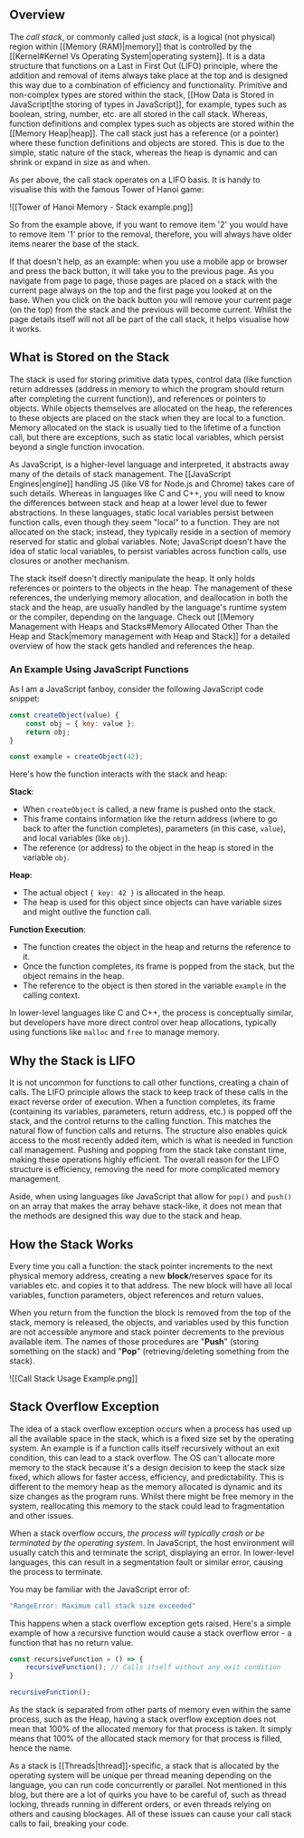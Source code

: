 ## Overview

The *call stack*, or commonly called just *stack*, is a logical (not physical) region within [[Memory (RAM)|memory]] that is controlled by the [[Kernel#Kernel Vs Operating System|operating system]]. It is a data structure that functions on a Last in First Out (LIFO) principle, where the addition and removal of items always take place at the top and is designed this way due to a combination of efficiency and functionality. Primitive and non-complex types are stored within the stack, [[How Data is Stored in JavaScript|the storing of types in JavaScript]], for example, types such as boolean, string, number, etc. are all stored in the call stack. Whereas, function definitions and complex types such as objects are stored within the [[Memory Heap|heap]]. The call stack just has a reference (or a pointer) where these function definitions and objects are stored. This is due to the simple, static nature of the stack, whereas the heap is dynamic and can shrink or expand in size as and when.

As per above, the call stack operates on a LIFO basis. It is handy to visualise this with the famous Tower of Hanoi game:

![[Tower of Hanoi Memory - Stack example.png]]

So from the example above, if you want to remove item '2' you would have to remove item '1' prior to the removal, therefore, you will always have older items nearer the base of the stack. 

If that doesn't help, as an example: when you use a mobile app or browser and press the back button, it will take you to the previous page. As you navigate from page to page, those pages are placed on a stack with the current page always on the top and the first page you looked at on the base. When you click on the back button you will remove your current page (on the top) from the stack and the previous will become current. Whilst the page details itself will not all be part of the call stack, it helps visualise how it works.

## What is Stored on the Stack

The stack is used for storing primitive data types, control data (like function return addresses (address in memory to which the program should return after completing the current function)), and references or pointers to objects. While objects themselves are allocated on the heap, the references to these objects are placed on the stack when they are local to a function. Memory allocated on the stack is usually tied to the lifetime of a function call, but there are exceptions, such as static local variables, which persist beyond a single function invocation. 

As JavaScript, is a higher-level language and interpreted, it abstracts away many of the details of stack management. The [[JavaScript Engines|engine]] handling JS (like V8 for Node.js and Chrome) takes care of such details.  Whereas in languages like C and C++, you will need to know the differences between stack and heap at a lower level due to fewer abstractions. In these languages, static local variables persist between function calls, even though they seem "local" to a function. They are not allocated on the stack; instead, they typically reside in a section of memory reserved for static and global variables. Note; JavaScript doesn't have the idea of static local variables, to persist variables across function calls, use closures or another mechanism.

The stack itself doesn't directly manipulate the heap. It only holds references or pointers to the objects in the heap. The management of these references, the underlying memory allocation, and deallocation in both the stack and the heap, are usually handled by the language's runtime system or the compiler, depending on the language. Check out [[Memory Management with Heaps and Stacks#Memory Allocated Other Than the Heap and Stack|memory management with Heap and Stack]] for a detailed overview of how the stack gets handled and references the heap.

### An Example Using JavaScript Functions

As I am a JavaScript fanboy, consider the following JavaScript code snippet:

```JavaScript
const createObject(value) {   
    const obj = { key: value };   
    return obj; 
} 

const example = createObject(42);
```

Here's how the function interacts with the stack and heap:

**Stack**:
- When `createObject` is called, a new frame is pushed onto the stack. 
- This frame contains information like the return address (where to go back to after the function completes), parameters (in this case, `value`), and local variables (like `obj`). 
- The reference (or address) to the object in the heap is stored in the variable `obj`.

**Heap**:
- The actual object `{ key: 42 }` is allocated in the heap.
- The heap is used for this object since objects can have variable sizes and might outlive the function call.

**Function Execution**:
- The function creates the object in the heap and returns the reference to it.
- Once the function completes, its frame is popped from the stack, but the object remains in the heap.
- The reference to the object is then stored in the variable `example` in the calling context.

In lower-level languages like C and C++, the process is conceptually similar, but developers have more direct control over heap allocations, typically using functions like `malloc` and `free` to manage memory.

## Why the Stack is LIFO

It is not uncommon for functions to call other functions, creating a chain of calls. The LIFO principle allows the stack to keep track of these calls in the exact reverse order of execution. When a function completes, its frame (containing its variables, parameters, return address, etc.) is popped off the stack, and the control returns to the calling function. This matches the natural flow of function calls and returns.  The structure also enables quick access to the most recently added item, which is what is needed in function call management. Pushing and popping from the stack take constant time, making these operations highly efficient. The overall reason for the LIFO structure is efficiency, removing the need for more complicated memory management.

Aside, when using languages like JavaScript that allow for `pop()` and `push()` on an array that makes the array behave stack-like, it does not mean that the methods are designed this way due to the stack and heap.
 
## How the Stack Works

Every time you call a function: the stack pointer increments to the next physical memory address, creating a new **block**/reserves space for its variables etc. and copies it to that address. The new block will have all local variables, function parameters, object references and return values. 

When you return from the function the block is removed from the top of the stack, memory is released, the objects, and variables used by this function are not accessible anymore and stack pointer decrements to the previous available item. The names of those procedures are "**Push**" (storing something on the stack) and "**Pop**" (retrieving/deleting something from the stack).

![[Call Stack Usage Example.png]]

## Stack Overflow Exception

The idea of a stack overflow exception occurs when a process has used up all the available space in the stack, which is a fixed size set by the operating system. An example is if a function calls itself recursively without an exit condition, this can lead to a stack overflow. The OS can't allocate more memory to the stack because it's a design decision to keep the stack size fixed, which allows for faster access, efficiency, and predictability. This is different to the memory heap as the memory allocated is dynamic and its size changes as the program runs. Whilst there might be free memory in the system, reallocating this memory to the stack could lead to fragmentation and other issues.

When a stack overflow occurs, *the process will typically crash or be terminated by the operating system*. In JavaScript, the host environment will usually catch this and terminate the script, displaying an error. In lower-level languages, this can result in a segmentation fault or similar error, causing the process to terminate.

You may be familiar with the JavaScript error of:

```Bash
"RangeError: Maximum call stack size exceeded"
```

This happens when a stack overflow exception gets raised. Here's a simple example of how a recursive function would cause a stack overflow error - a function that has no return value.

```JavaScript
const recursiveFunction = () => {
    recursiveFunction(); // Calls itself without any exit condition 
} 

recursiveFunction();
```

As the stack is separated from other parts of memory even within the same process, such as the Heap, having a stack overflow exception does not mean that 100% of the allocated memory for that process is taken. It simply means that 100% of the allocated stack memory for that process is filled, hence the name.

As a stack is [[Threads|thread]]-specific, a stack that is allocated by the operating system will be unique per thread meaning depending on the language, you can run code concurrently or parallel. Not mentioned in this blog, but there are a lot of quirks you have to be careful of, such as thread locking, threads running in different orders, or even threads relying on others and causing blockages. All of these issues can cause your call stack calls to fail, breaking your code.